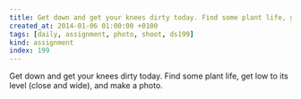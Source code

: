 ```yaml
---
title: Get down and get your knees dirty today. Find some plant life, get low to its level (close and wide), and make a photo.
created_at: 2014-01-06 01:00:00 +0100
tags: [daily, assignment, photo, shoot, ds199]
kind: assignment
index: 199
---
```


Get down and get your knees dirty today. Find some plant life, get low to its level (close and wide), and make a photo.
